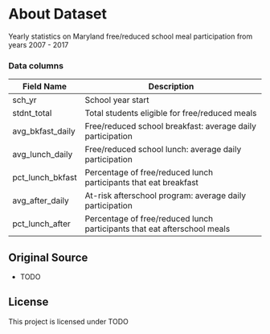 # About Dataset

Yearly statistics on Maryland free/reduced school meal participation from years 2007 - 2017

### Data columns

| Field Name       | Description                                                              |
| ---------------- | ------------------------------------------------------------------------ |
| sch_yr           | School year start                                                        |
| stdnt_total      | Total students eligible for free/reduced meals                           |
| avg_bkfast_daily | Free/reduced school breakfast: average daily participation               |
| avg_lunch_daily  | Free/reduced school lunch: average daily participation                   |
| pct_lunch_bkfast | Percentage of free/reduced lunch participants that eat breakfast         |
| avg_after_daily  | At-risk afterschool program: average daily participation                 |
| pct_lunch_after  | Percentage of free/reduced lunch participants that eat afterschool meals |

## Original Source

- TODO

## License

This project is licensed under TODO
